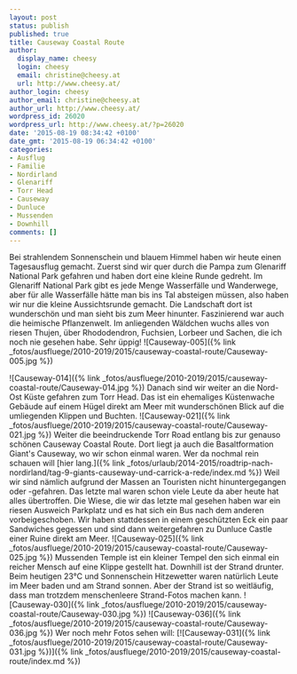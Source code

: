 ```yaml
---
layout: post
status: publish
published: true
title: Causeway Coastal Route
author:
  display_name: cheesy
  login: cheesy
  email: christine@cheesy.at
  url: http://www.cheesy.at/
author_login: cheesy
author_email: christine@cheesy.at
author_url: http://www.cheesy.at/
wordpress_id: 26020
wordpress_url: http://www.cheesy.at/?p=26020
date: '2015-08-19 08:34:42 +0100'
date_gmt: '2015-08-19 06:34:42 +0100'
categories:
- Ausflug
- Familie
- Nordirland
- Glenariff
- Torr Head
- Causeway
- Dunluce
- Mussenden
- Downhill
comments: []
---
```

Bei strahlendem Sonnenschein und blauem Himmel haben wir heute einen Tagesausflug gemacht.
Zuerst sind wir quer durch die Pampa zum Glenariff National Park gefahren und haben dort eine kleine Runde gedreht. Im Glenariff National Park gibt es jede Menge Wasserfälle und Wanderwege, aber für alle Wasserfälle hätte man bis ins Tal absteigen müssen, also haben wir nur die kleine Aussichtsrunde gemacht. Die Landschaft dort ist wunderschön und man sieht bis zum Meer hinunter. Faszinierend war auch die heimische Pflanzenwelt. Im anliegenden Wäldchen wuchs alles von riesen Thujen, über Rhododendron, Fuchsien, Lorbeer und Sachen, die ich noch nie gesehen habe. Sehr üppig!
![Causeway-005]({% link _fotos/ausfluege/2010-2019/2015/causeway-coastal-route/Causeway-005.jpg %})
<!--more-->
![Causeway-014]({% link _fotos/ausfluege/2010-2019/2015/causeway-coastal-route/Causeway-014.jpg %})
Danach sind wir weiter an die Nord-Ost Küste gefahren zum Torr Head. Das ist ein ehemaliges Küstenwache Gebäude auf einem Hügel direkt am Meer mit wunderschönen Blick auf die umliegenden Klippen und Buchten.
![Causeway-021]({% link _fotos/ausfluege/2010-2019/2015/causeway-coastal-route/Causeway-021.jpg %})
Weiter die beeindruckende Torr Road entlang bis zur genauso schönen Causeway Coastal Route. Dort liegt ja auch die Basaltformation Giant's Causeway, wo wir schon einmal waren. Wer da nochmal rein schauen will [hier lang.]({% link _fotos/urlaub/2014-2015/roadtrip-nach-nordirland/tag-9-giants-causeway-und-carrick-a-rede/index.md %}) Weil wir sind nämlich aufgrund der Massen an Touristen nicht hinuntergegangen oder -gefahren. Das letzte mal waren schon viele Leute da aber heute hat alles übertroffen. Die Wiese, die wir das letzte mal gesehen haben war ein riesen Ausweich Parkplatz und es hat sich ein Bus nach dem anderen vorbeigeschoben. Wir haben stattdessen in einem geschützten Eck ein paar Sandwiches gegessen und sind dann weitergefahren zu Dunluce Castle einer Ruine direkt am Meer.
![Causeway-025]({% link _fotos/ausfluege/2010-2019/2015/causeway-coastal-route/Causeway-025.jpg %})
Mussenden Temple ist ein kleiner Tempel den sich einmal ein reicher Mensch auf eine Klippe gestellt hat. Downhill ist der Strand drunter. Beim heutigen 23°C und Sonnenschein Hitzewetter waren natürlich Leute im Meer baden und am Strand sonnen. Aber der Strand ist so weitläufig, dass man trotzdem menschenleere Strand-Fotos machen kann.
![Causeway-030]({% link _fotos/ausfluege/2010-2019/2015/causeway-coastal-route/Causeway-030.jpg %})
 ![Causeway-036]({% link _fotos/ausfluege/2010-2019/2015/causeway-coastal-route/Causeway-036.jpg %})
Wer noch mehr Fotos sehen will:
[![Causeway-031]({% link _fotos/ausfluege/2010-2019/2015/causeway-coastal-route/Causeway-031.jpg %})]({% link _fotos/ausfluege/2010-2019/2015/causeway-coastal-route/index.md %})
